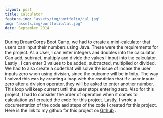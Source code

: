 ```yaml
---
layout: post
title: Calculator
feature-img: "assets/img/portfolio/cal.jpg"
img: "assets/img/portfolio/cal.jpg"
date: September 2014
---
```

During DreamCorps Boot Camp, we had to create a mini-calculator that users can input their numbers using Java. These were the requirements for the project. As a User, I can enter integers and doubles into the calculator. Can add, subtract, multiply and divide the values I input into the calculator. Lastly , I can enter 3 values to be added, subtracted, multiplied or divided. We had to also create a code that will solve the issue of incase the user inputs zero when using division, since the outcome will be infinity. The way I solved this was by creating a loop with the condition that if a user inputs zero after a division operator, they will be asked to enter another number. This loop will keep current until the user stops entering zero. Also for this project, I had to consider the order of operation when it comes to calculation as I created the code for this project. Lastly, I wrote a documentation of the code and steps of the code I created for this project. Here is the link to my github for this project on <a href="https://github.com/Luckyaden">Github</a> .

